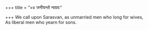 +++
title = "०४ जनीयन्तो न्वग्रवः"

+++
We call upon Sarasvan, as unmarried men who long for wives,  
     As liberal men who yearn for sons.